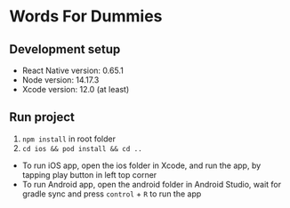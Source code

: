 # Words For Dummies

## Development setup

-   React Native version: 0.65.1
-   Node version: 14.17.3
-   Xcode version: 12.0 (at least)

## Run project

1. `npm install` in root folder
2. `cd ios && pod install && cd ..`

-   To run iOS app, open the ios folder in Xcode, and run the app, by tapping play button in left top corner
-   To run Android app, open the android folder in Android Studio, wait for gradle sync and press `control` + `R` to run the app
